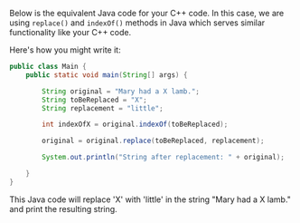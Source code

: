 Below is the equivalent Java code for your C++ code. In this case, we are using `replace()` and `indexOf()` methods in Java which serves similar functionality like your C++ code.

Here's how you might write it:

```java
public class Main {
    public static void main(String[] args) {

        String original = "Mary had a X lamb.";
        String toBeReplaced = "X";
        String replacement = "little";

        int indexOfX = original.indexOf(toBeReplaced);

        original = original.replace(toBeReplaced, replacement);

        System.out.println("String after replacement: " + original);

    }
}
```
This Java code will replace 'X' with 'little' in the string "Mary had a X lamb." and print the resulting string.
